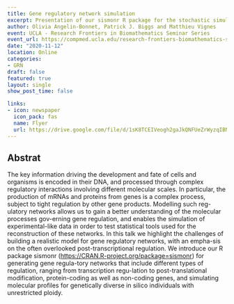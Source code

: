 ```yaml
---
title: Gene regulatory network simulation
excerpt: Presentation of our sismonr R package for the stochastic simulation of Gene Regulatory Networks.
author: Olivia Angelin-Bonnet, Patrick J. Biggs and Matthieu Vignes
event: UCLA - Research Frontiers in Biomathematics Seminar Series
event_url: https://compmed.ucla.edu/research-frontiers-biomathematics-seminar-series
date: "2020-11-12"
location: Online
categories:
- GRN
draft: false
featured: true
layout: single
show_post_time: false

links:
- icon: newspaper
  icon_pack: fas
  name: Flyer
  url: https://drive.google.com/file/d/1sK8TCEIVeogh2gaJkQNFUeZrWyzqIBNa/view
---
```


## Abstrat

The key information driving the development and fate
of cells and organisms is encoded in their DNA, and
processed through complex regulatory interactions
involving different molecular scales. In particular, the
production of mRNAs and proteins from genes is a
complex process, subject to tight regulation by other
gene products. Modelling such reg-ulatory networks
allows us to gain a better understanding of the
molecular processes gov-erning gene regulation, and
enables the simulation of experimental-like data in
order to test statistical tools used for the
reconstruction of these networks. In this talk we
highlight the challenges of building a realistic model
for gene regulatory networks, with an empha-sis on
the often overlooked post-transcriptional regulation.
We introduce our R package sismonr
(https://CRAN.R-project.org/package=sismonr) for
generating gene regula-tory networks that include
different types of regulation, ranging from
transcription regu-lation to post-translational
modification, protein-coding as well as non-coding
genes, and simulating molecular profiles for
genetically diverse in silico individuals with
unrestricted ploidy.
